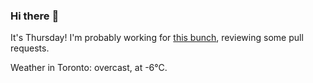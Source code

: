 ### Hi there :wave:

It's Thursday! I'm probably working for [this bunch](https://github.com/kohofinancial), reviewing some pull requests.

Weather in Toronto: overcast, at -6°C.
